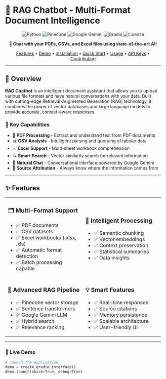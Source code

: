 # 🚀 RAG Chatbot - Multi-Format Document Intelligence

<div align="center">

![Python](https://img.shields.io/badge/python-3.8+-blue.svg)
![Pinecone](https://img.shields.io/badge/Pinecone-Vector_DB-green)
![Google Gemini](https://img.shields.io/badge/Google_Gemini-AI-red)
![Gradio](https://img.shields.io/badge/Gradio-UI-orange)
![License](https://img.shields.io/badge/license-MIT-purple.svg)

**🤖 Chat with your PDFs, CSVs, and Excel files using state-of-the-art AI!**

[Features](#-features) • [Demo](#-demo) • [Installation](#-installation) • [Quick Start](#-quick-start) • [Usage](#-usage) • [API Keys](#-api-keys) • [Contributing](#-contributing)

</div>

---

## 📖 Overview

**RAG Chatbot** is an intelligent document assistant that allows you to upload various file formats and have natural conversations with your data. Built with cutting-edge Retrieval-Augmented Generation (RAG) technology, it combines the power of vector databases and large language models to provide accurate, context-aware responses.

### 🎯 Key Capabilities

- 📄 **PDF Processing** - Extract and understand text from PDF documents
- 📊 **CSV Analysis** - Intelligent parsing and querying of tabular data
- 📈 **Excel Support** - Multi-sheet workbook comprehension
- 🔍 **Smart Search** - Vector similarity search for relevant information
- 💬 **Natural Chat** - Conversational interface powered by Google Gemini
- 🎯 **Source Attribution** - Always know where the information comes from

---

## ✨ Features

<table>
<tr>
<td width="50%">

### 🗂️ Multi-Format Support
- ✅ PDF documents
- ✅ CSV datasets
- ✅ Excel workbooks (.xlsx, .xls)
- ✅ Automatic format detection
- ✅ Batch processing capable

</td>
<td width="50%">

### 🧠 Intelligent Processing
- ✅ Semantic chunking
- ✅ Vector embeddings
- ✅ Context preservation
- ✅ Statistical summaries
- ✅ Data insights

</td>
</tr>
<tr>
<td width="50%">

### 🚀 Advanced RAG Pipeline
- ✅ Pinecone vector storage
- ✅ Sentence transformers
- ✅ Google Gemini LLM
- ✅ Hybrid search
- ✅ Relevance ranking

</td>
<td width="50%">

### 💡 Smart Features
- ✅ Real-time responses
- ✅ Source citations
- ✅ Memory persistence
- ✅ Scalable architecture
- ✅ User-friendly UI

</td>
</tr>
</table>

---


### 🎥 Live Demo
```python
# Launch the application
demo = create_gradio_interface()
demo.launch(share=True, debug=True)
